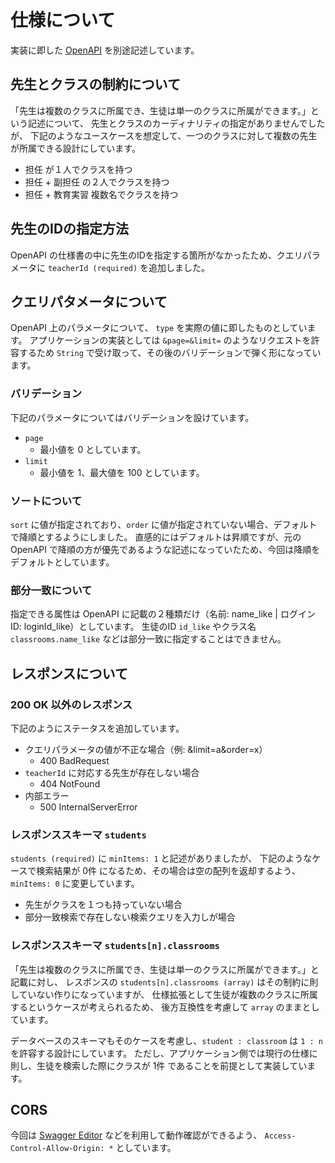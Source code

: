 # 仕様について

実装に即した [OpenAPI](./openapi.yml) を別途記述しています。 

## 先生とクラスの制約について
「先生は複数のクラスに所属でき、生徒は単一のクラスに所属ができます。」という記述について、
先生とクラスのカーディナリティの指定がありませんでしたが、
下記のようなユースケースを想定して、一つのクラスに対して複数の先生が所属できる設計にしています。

* 担任 が１人でクラスを持つ
* 担任 + 副担任 の２人でクラスを持つ
* 担任 + 教育実習 複数名でクラスを持つ

## 先生のIDの指定方法
OpenAPI の仕様書の中に先生のIDを指定する箇所がなかったため、クエリパラメータに
`teacherId (required)` を追加しました。

## クエリパタメータについて
OpenAPI 上のパラメータについて、 `type` を実際の値に即したものとしています。
アプリケーションの実装としては `&page=&limit=` のようなリクエストを許容するため `String` で受け取って、その後のバリデーションで弾く形になっています。

### バリデーション
下記のパラメータについてはバリデーションを設けています。
* `page`
  * 最小値を 0 としています。
* `limit`
  * 最小値を 1、最大値を 100 としています。 

### ソートについて
`sort` に値が指定されており、`order` に値が指定されていない場合、デフォルトで降順とするようにしました。
直感的にはデフォルトは昇順ですが、元の OpenAPI で降順の方が優先であるような記述になっていたため、今回は降順をデフォルトとしています。

### 部分一致について
指定できる属性は OpenAPI に記載の２種類だけ（名前: name_like | ログインID: loginId_like）としています。
生徒のID `id_like` やクラス名 `classrooms.name_like` などは部分一致に指定することはできません。

## レスポンスについて

### 200 OK 以外のレスポンス
下記のようにステータスを追加しています。
* クエリパラメータの値が不正な場合（例: &limit=a&order=x）
  * 400 BadRequest
* `teacherId` に対応する先生が存在しない場合
  * 404 NotFound
* 内部エラー
  * 500 InternalServerError

### レスポンススキーマ `students`
`students (required)` に `minItems: 1` と記述がありましたが、
下記のようなケースで検索結果が 0件 になるため、その場合は空の配列を返却するよう、`minItems: 0` に変更しています。

* 先生がクラスを１つも持っていない場合
* 部分一致検索で存在しない検索クエリを入力しが場合

### レスポンススキーマ `students[n].classrooms`
「先生は複数のクラスに所属でき、生徒は単一のクラスに所属ができます。」と記載に対し、
レスポンスの `students[n].classrooms (array)` はその制約に則していない作りになっていますが、
仕様拡張として生徒が複数のクラスに所属するというケースが考えられるため、
後方互換性を考慮して `array` のままとしています。

データベースのスキーマもそのケースを考慮し、`student : classroom` は `1 : n` を許容する設計にしています。
ただし、アプリケーション側では現行の仕様に則し、生徒を検索した際にクラスが 1件 であることを前提として実装しています。

## CORS
今回は [Swagger Editor](https://editor.swagger.io/) などを利用して動作確認ができるよう、 
`Access-Control-Allow-Origin: *` としています。
